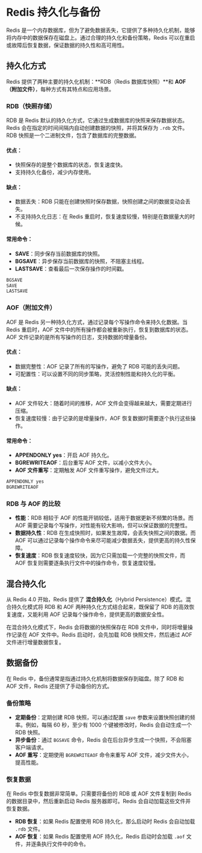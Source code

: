 # Redis 持久化与备份

Redis 是一个内存数据库，但为了避免数据丢失，它提供了多种持久化机制，能够将内存中的数据保存在磁盘上。通过合理的持久化和备份策略，Redis 可以在重启或故障后恢复数据，保证数据的持久性和高可用性。

## 持久化方式

Redis 提供了两种主要的持久化机制：**RDB（Redis 数据库快照）**和 **AOF（附加文件）**，每种方式有其特点和应用场景。

### RDB（快照存储）

RDB 是 Redis 默认的持久化方式，它通过生成数据库的快照来保存数据状态。Redis 会在指定的时间间隔内自动创建数据的快照，并将其保存为 `.rdb` 文件。RDB 快照是一个二进制文件，包含了数据库的完整数据。

#### 优点：

- 快照保存的是整个数据库的状态，恢复速度快。
- 支持持久化备份，减少内存使用。

#### 缺点：

- 数据丢失：RDB 只能在创建快照时保存数据，快照创建之间的数据变动会丢失。
- 不支持持久化日志：在 Redis 重启时，恢复速度较慢，特别是在数据量大的时候。

#### 常用命令：

- **SAVE**：同步保存当前数据库的快照。
- **BGSAVE**：异步保存当前数据库的快照，不阻塞主线程。
- **LASTSAVE**：查看最后一次保存操作的时间戳。

```bash
BGSAVE
SAVE
LASTSAVE
```

### AOF（附加文件）

AOF 是 Redis 另一种持久化方式，通过记录每个写操作命令来持久化数据。当 Redis 重启时，AOF 文件中的所有操作都会被重新执行，恢复到数据库的状态。AOF 文件记录的是所有写操作的日志，支持数据的增量备份。

#### 优点：

- 数据完整性：AOF 记录了所有的写操作，避免了 RDB 可能的丢失问题。
- 可配置性：可以设置不同的同步策略，灵活控制性能和持久化的平衡。

#### 缺点：

- AOF 文件较大：随着时间的推移，AOF 文件会变得越来越大，需要定期进行压缩。
- 恢复速度较慢：由于记录的是增量操作，AOF 恢复数据时需要逐个执行这些操作。

#### 常用命令：

- **APPENDONLY yes**：开启 AOF 持久化。
- **BGREWRITEAOF**：后台重写 AOF 文件，以减小文件大小。
- **AOF 文件重写**：定期触发 AOF 文件重写操作，避免文件过大。

```bash
APPENDONLY yes
BGREWRITEAOF
```

### RDB 与 AOF 的比较

- **性能**：RDB 相较于 AOF 的性能开销较低，适用于数据更新不频繁的场景。而 AOF 需要记录每个写操作，对性能有较大影响，但可以保证数据的完整性。
- **数据持久性**：RDB 在生成快照时，如果发生故障，会丢失快照之间的数据。而 AOF 可以通过记录每个操作命令来尽可能减少数据丢失，提供更高的持久性保障。
- **恢复速度**：RDB 恢复速度较快，因为它只需加载一个完整的快照文件，而 AOF 恢复则需要逐条执行文件中的操作命令，恢复速度较慢。

## 混合持久化

从 Redis 4.0 开始，Redis 提供了 **混合持久化**（Hybrid Persistence）模式。混合持久化模式将 RDB 和 AOF 两种持久化方式结合起来，既保留了 RDB 的高效恢复速度，又能利用 AOF 记录每个操作命令，提供更高的数据安全性。

在混合持久化模式下，Redis 会将数据的快照保存在 RDB 文件中，同时将增量操作记录在 AOF 文件中。Redis 启动时，会先加载 RDB 快照文件，然后通过 AOF 文件进行增量数据恢复。

## 数据备份

在 Redis 中，备份通常是指通过持久化机制将数据保存到磁盘。除了 RDB 和 AOF 文件，Redis 还提供了手动备份的方式。

### 备份策略

- **定期备份**：定期创建 RDB 快照，可以通过配置 `save` 参数来设置快照创建的频率。例如，每隔 60 秒，至少有 1000 个键被修改时，Redis 会自动生成一个 RDB 快照。
- **异步备份**：通过 `BGSAVE` 命令，Redis 会在后台异步生成一个快照，不会阻塞客户端请求。
- **AOF 重写**：定期使用 `BGREWRITEAOF` 命令来重写 AOF 文件，减少文件大小，提高性能。

### 恢复数据

在 Redis 中恢复数据非常简单。只需要将备份的 RDB 或 AOF 文件复制到 Redis 的数据目录中，然后重新启动 Redis 服务器即可。Redis 会自动加载这些文件并恢复数据。

- **RDB 恢复**：如果 Redis 配置使用 RDB 持久化，那么启动时 Redis 会自动加载 `.rdb` 文件。
- **AOF 恢复**：如果 Redis 配置使用 AOF 持久化，Redis 启动时会加载 `.aof` 文件，并逐条执行文件中的命令。

